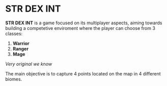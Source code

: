 # STR DEX INT

**STR DEX INT** is a game focused on its multiplayer aspects, aiming towards building a competetive enviroment where the player can choose from 3 classes:

1. **Warrior**
2. **Ranger**
3. **Mage**

*Very original we know*

The main objective is to capture 4 points located on the map in 4 different biomes.